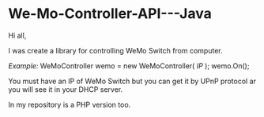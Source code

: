 We-Mo-Controller-API---Java
===========================

Hi all,

I was create a library for controlling WeMo Switch from computer.

*Example:*
  WeMoController wemo = new WeMoController( _IP_ );
  wemo.On();
  
You must have an IP of WeMo Switch but you can get it by UPnP protocol ar you will see it in your DHCP server.


In my repository is a PHP version too.
